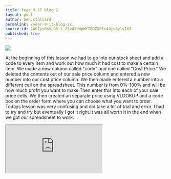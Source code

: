 ```yaml
---
title: Year 9 IT blog 2
layout: post
author: ben.stallard
permalink: /year-9-it-blog-2/
source-id: 1ACIyvBsVLG5-t_ZSv4IhWpWYTBDZXPfc4Oju8ylyIXI
published: true
---
```


<img src="https://github.com/benstallard/benstallard.github.io/blob/master/images/spreadsheets.jpg?raw=true">

At the beginning of this lesson we had to go into our stock sheet and add a code to every item and work out how much it had cost to make a certain item. We made a new column called "code" and one called "Cost Price." We deleted the contents out of our sale price column and entered a new number into our cost price column. We then made entered a number into a different cell on the spreadsheet. This number is from 0%-100% and will be how much profit you want to make.Then enter this into each of your sale price cells. We then created an separate price using VLOOKUP and a code box on the order form where you can choose what you want to order. Todays lesson was very confusing and did take a lot of trial and error. I had to try and try but eventually I got it right.It was all worth it in the end when we got our spreadsheet to work.

  
  <iframe src="https://docs.google.com/spreadsheets/d/e/2PACX-1vRBf8E9ds66vOofqllhaQhO72J6wkTOLu3yOrO9oG2S_7QYCixVGWUQ-_dS2k-cl28QVCVztsi8wzNl/pubhtmlwidget=true&amp;headers=false"> == $0
